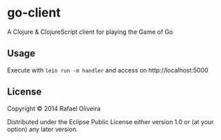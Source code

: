 # go-client

A Clojure & ClojureScript client for playing the Game of Go

## Usage

Execute with `lein run -m handler` and access on http://localhost:5000

## License

Copyright © 2014 Rafael Oliveira

Distributed under the Eclipse Public License either version 1.0 or (at
your option) any later version.
